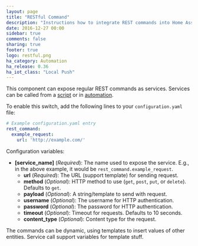 ```yaml
---
layout: page
title: "RESTful Command"
description: "Instructions how to integrate REST commands into Home Assistant."
date: 2016-12-27 00:00
sidebar: true
comments: false
sharing: true
footer: true
logo: restful.png
ha_category: Automation
ha_release: 0.36
ha_iot_class: "Local Push"
---
```


This component can expose regular REST commands as services. Services can be called from a [script] or in [automation].

[script]: /components/script/
[automation]: /getting-started/automation/

To enable this switch, add the following lines to your `configuration.yaml` file:

```yaml
# Example configuration.yaml entry
rest_command:
  example_request:
    url: 'http://example.com/'
```

Configuration variables:

- **[service_name]** (*Required*): The name used to expose the service. E.g., in the above example, it would be `rest_command.example_request`.
  - **url** (*Required*): The URL (support template) for sending request.
  - **method** (*Optional*): HTTP method to use (`get`, `post`, `put`, or `delete`). Defaults to `get`.
  - **payload** (*Optional*): A string/template to send with request.
  - **username** (*Optional*): The username for HTTP authentication.
  - **password** (*Optional*): The password for HTTP authentication.
  - **timeout** (*Optional*): Timeout for requests. Defaults to 10 seconds.
  - **content_type** (*Optional*): Content type for the request.

The commands can be dynamic, using templates to insert values of other entities. Service call support variables for template stuff.

